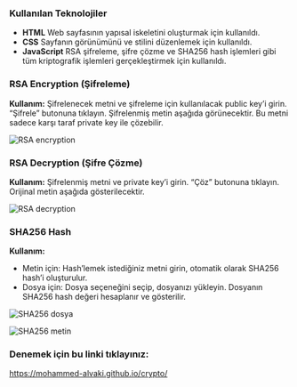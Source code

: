 ### Kullanılan Teknolojiler

- **HTML** Web sayfasının yapısal iskeletini oluşturmak için kullanıldı.
- **CSS** Sayfanın görünümünü ve stilini düzenlemek için kullanıldı.
- **JavaScript** RSA şifreleme, şifre çözme ve SHA256 hash işlemleri gibi tüm kriptografik işlemleri gerçekleştirmek için kullanıldı.

### RSA Encryption (Şifreleme)
**Kullanım:** Şifrelenecek metni ve şifreleme için kullanılacak public key’i girin. “Şifrele” butonuna tıklayın. Şifrelenmiş metin aşağıda görünecektir. Bu metni sadece karşı taraf private key ile çözebilir.

![RSA encryption](https://github.com/user-attachments/assets/2b656683-bc57-4e92-8b87-f66c679a84ae)


### RSA Decryption (Şifre Çözme)
**Kullanım:** Şifrelenmiş metni ve private key’i girin. “Çöz” butonuna tıklayın. Orijinal metin aşağıda gösterilecektir.

![RSA decryption](https://github.com/user-attachments/assets/2b450426-cf65-410d-9197-c5a19cb08af2)


### SHA256 Hash
**Kullanım:**
* Metin için: Hash’lemek istediğiniz metni girin, otomatik olarak SHA256 hash’i oluşturulur.
* Dosya için: Dosya seçeneğini seçip, dosyanızı yükleyin. Dosyanın SHA256 hash değeri hesaplanır ve gösterilir.

![SHA256 dosya](https://github.com/user-attachments/assets/7751a248-a009-4d29-8a8c-7306ea05758f)

![SHA256 metin](https://github.com/user-attachments/assets/74cc5308-6868-4936-8bda-ad6b69a2989e)

### Denemek için bu linki tıklayınız: 
https://mohammed-alvaki.github.io/crypto/
